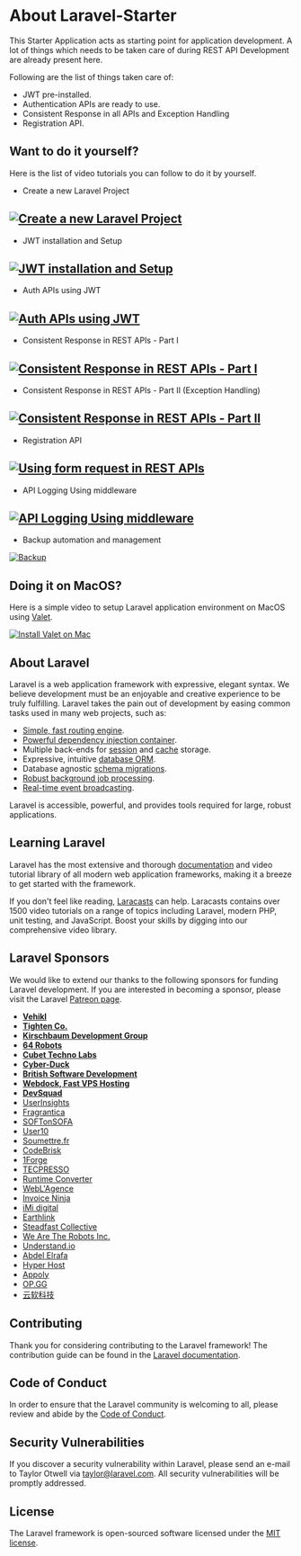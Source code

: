 # About Laravel-Starter
This Starter Application acts as starting point for application 
development. A lot of things which needs to be taken care of during REST API Development are already present here.

Following are the list of things taken care of:
- JWT pre-installed.
- Authentication APIs are ready to use.
- Consistent Response in all APIs and Exception Handling
- Registration API.

## Want to do it yourself?
Here is the list of video tutorials you can follow to do it by yourself.

- Create a new Laravel Project

[![Create a new Laravel Project](https://img.youtube.com/vi/MB2Dv1hqwJE/0.jpg)](https://www.youtube.com/watch?v=MB2Dv1hqwJE)
--
- JWT installation and Setup

[![JWT installation and Setup](https://img.youtube.com/vi/40g0vEXOFrU/0.jpg)](https://www.youtube.com/watch?v=40g0vEXOFrU)
--
- Auth APIs using JWT

[![Auth APIs using JWT](https://img.youtube.com/vi/CKqRX9CBljU/0.jpg)](https://www.youtube.com/watch?v=CKqRX9CBljU)
--
- Consistent Response in REST APIs - Part I

[![Consistent Response in REST APIs - Part I](https://img.youtube.com/vi/qNhD7DhSGzQ/0.jpg)](https://www.youtube.com/watch?v=qNhD7DhSGzQ)
--
- Consistent Response in REST APIs - Part II (Exception Handling)

[![Consistent Response in REST APIs - Part II](https://img.youtube.com/vi/4BT4NtpZDLU/0.jpg)](https://www.youtube.com/watch?v=4BT4NtpZDLU)
--
- Registration API

[![Using form request in REST APIs](https://img.youtube.com/vi/LChQQtdfSdY/0.jpg)](https://www.youtube.com/watch?v=LChQQtdfSdY)
--
- API Logging Using middleware

[![API Logging Using middleware](https://img.youtube.com/vi/zIHDOjz1SR4/0.jpg)](https://www.youtube.com/watch?v=zIHDOjz1SR4)
--
- Backup automation and management

[![Backup](https://img.youtube.com/vi/11ECvHYMfRY/0.jpg)](https://www.youtube.com/watch?v=11ECvHYMfRY)

## Doing it on MacOS?
Here is a simple video to setup Laravel application environment on MacOS using [Valet](https://laravel.com/docs/7.x/valet#introduction).

[![Install Valet on Mac](https://img.youtube.com/vi/qN-QmeMm1vE/0.jpg)](https://www.youtube.com/watch?v=qN-QmeMm1vE)

## About Laravel

Laravel is a web application framework with expressive, elegant syntax. We believe development must be an enjoyable and creative experience to be truly fulfilling. Laravel takes the pain out of development by easing common tasks used in many web projects, such as:

- [Simple, fast routing engine](https://laravel.com/docs/routing).
- [Powerful dependency injection container](https://laravel.com/docs/container).
- Multiple back-ends for [session](https://laravel.com/docs/session) and [cache](https://laravel.com/docs/cache) storage.
- Expressive, intuitive [database ORM](https://laravel.com/docs/eloquent).
- Database agnostic [schema migrations](https://laravel.com/docs/migrations).
- [Robust background job processing](https://laravel.com/docs/queues).
- [Real-time event broadcasting](https://laravel.com/docs/broadcasting).

Laravel is accessible, powerful, and provides tools required for large, robust applications.

## Learning Laravel

Laravel has the most extensive and thorough [documentation](https://laravel.com/docs) and video tutorial library of all modern web application frameworks, making it a breeze to get started with the framework.

If you don't feel like reading, [Laracasts](https://laracasts.com) can help. Laracasts contains over 1500 video tutorials on a range of topics including Laravel, modern PHP, unit testing, and JavaScript. Boost your skills by digging into our comprehensive video library.

## Laravel Sponsors

We would like to extend our thanks to the following sponsors for funding Laravel development. If you are interested in becoming a sponsor, please visit the Laravel [Patreon page](https://patreon.com/taylorotwell).

- **[Vehikl](https://vehikl.com/)**
- **[Tighten Co.](https://tighten.co)**
- **[Kirschbaum Development Group](https://kirschbaumdevelopment.com)**
- **[64 Robots](https://64robots.com)**
- **[Cubet Techno Labs](https://cubettech.com)**
- **[Cyber-Duck](https://cyber-duck.co.uk)**
- **[British Software Development](https://www.britishsoftware.co)**
- **[Webdock, Fast VPS Hosting](https://www.webdock.io/en)**
- **[DevSquad](https://devsquad.com)**
- [UserInsights](https://userinsights.com)
- [Fragrantica](https://www.fragrantica.com)
- [SOFTonSOFA](https://softonsofa.com/)
- [User10](https://user10.com)
- [Soumettre.fr](https://soumettre.fr/)
- [CodeBrisk](https://codebrisk.com)
- [1Forge](https://1forge.com)
- [TECPRESSO](https://tecpresso.co.jp/)
- [Runtime Converter](http://runtimeconverter.com/)
- [WebL'Agence](https://weblagence.com/)
- [Invoice Ninja](https://www.invoiceninja.com)
- [iMi digital](https://www.imi-digital.de/)
- [Earthlink](https://www.earthlink.ro/)
- [Steadfast Collective](https://steadfastcollective.com/)
- [We Are The Robots Inc.](https://watr.mx/)
- [Understand.io](https://www.understand.io/)
- [Abdel Elrafa](https://abdelelrafa.com)
- [Hyper Host](https://hyper.host)
- [Appoly](https://www.appoly.co.uk)
- [OP.GG](https://op.gg)
- [云软科技](http://www.yunruan.ltd/)

## Contributing

Thank you for considering contributing to the Laravel framework! The contribution guide can be found in the [Laravel documentation](https://laravel.com/docs/contributions).

## Code of Conduct

In order to ensure that the Laravel community is welcoming to all, please review and abide by the [Code of Conduct](https://laravel.com/docs/contributions#code-of-conduct).

## Security Vulnerabilities

If you discover a security vulnerability within Laravel, please send an e-mail to Taylor Otwell via [taylor@laravel.com](mailto:taylor@laravel.com). All security vulnerabilities will be promptly addressed.

## License

The Laravel framework is open-sourced software licensed under the [MIT license](https://opensource.org/licenses/MIT).
